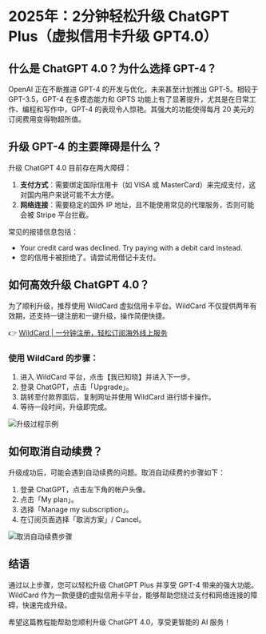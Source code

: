 # 2025年：2分钟轻松升级 ChatGPT Plus（虚拟信用卡升级 GPT4.0）

## 什么是 ChatGPT 4.0？为什么选择 GPT-4？

OpenAI 正在不断推进 GPT-4 的开发与优化，未来甚至计划推出 GPT-5。相较于 GPT-3.5，GPT-4 在多模态能力和 GPTS 功能上有了显著提升，尤其是在日常工作、编程和写作中，GPT-4 的表现令人惊艳。其强大的功能使得每月 20 美元的订阅费用变得物超所值。

## 升级 GPT-4 的主要障碍是什么？

升级 ChatGPT 4.0 目前存在两大障碍：

1. **支付方式**：需要绑定国际信用卡（如 VISA 或 MasterCard）来完成支付，这对国内用户来说可能不太方便。
2. **网络连接**：需要稳定的国外 IP 地址，且不能使用常见的代理服务，否则可能会被 Stripe 平台拦截。

常见的报错信息包括：
- Your credit card was declined. Try paying with a debit card instead.
- 您的信用卡被拒绝了。请尝试用借记卡支付。

## 如何高效升级 ChatGPT 4.0？

为了顺利升级，推荐使用 WildCard 虚拟信用卡平台。WildCard 不仅提供两年有效期，还支持一键注册和一键升级，操作简便快捷。

👉 [WildCard | 一分钟注册，轻松订阅海外线上服务](https://bbtdd.com/WildCard)

### 使用 WildCard 的步骤：
1. 进入 WildCard 平台，点击【我已知晓】并进入下一步。
2. 登录 ChatGPT，点击「Upgrade」。
3. 跳转至付款界面后，复制网址并使用 WildCard 进行绑卡操作。
4. 等待一段时间，升级即完成。

![升级过程示例](https://bbtdd.com/img/0793889651.webp)

## 如何取消自动续费？

升级成功后，可能会遇到自动续费的问题。取消自动续费的步骤如下：
1. 登录 ChatGPT，点击左下角的帐户头像。
2. 点击「My plan」。
3. 选择「Manage my subscription」。
4. 在订阅页面选择「取消方案」/ Cancel。

![取消自动续费步骤](https://bbtdd.com/img/582953307440975.webp)

## 结语

通过以上步骤，您可以轻松升级 ChatGPT Plus 并享受 GPT-4 带来的强大功能。WildCard 作为一款便捷的虚拟信用卡平台，能够帮助您绕过支付和网络连接的障碍，快速完成升级。

希望这篇教程能帮助您顺利升级 ChatGPT 4.0，享受更智能的 AI 服务！